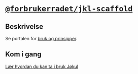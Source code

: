 # [`@forbrukerradet/jkl-scaffold`](https://jokul.fremtind.no/komponenter/scaffold)

## Beskrivelse

Se portalen for [bruk og prinsipper](https://jokul.fremtind.no/komponenter/scaffold).

## Kom i gang

[Lær hvordan du kan ta i bruk Jøkul](https://jokul.fremtind.no/developer/getting-started/)
